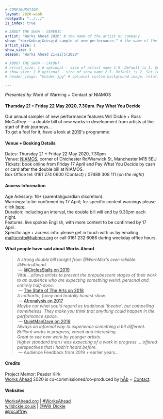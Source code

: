 ```yaml
---
# CONFIGURATION
layout: 2020-woah
rootpath: "../../"
is_index: true

# ABOUT THE SHOW - GENERIC
artist: "Works Ahead 2020" # the name of the artist or company
show: "<br>&nbsp;&nbsp;A sample of new performance." # the name of the show
artist_size: 1 
show_size: 3
season: "Works Ahead 21+22|5|2020"

# ABOUT THE SHOW - LAYOUT
# artist_size: 1 # optional - size of artist name 1-5. Default is 1. Set longer names to lower values
# show_size: 2 # optional - size of show name 2-5. Default is 2. Set longer names to lower values
# header_image: "header.jpg" # optional custom background image, relative to current page

---
```

*Presented by* Word of Warning *+* Contact *at* NIAMOS         
         
#### Thursday 21 + Friday 22 May 2020, 7.30pm. Pay What You Decide        
Our annual sampler of new performance features Will Dickie + Ross McCaffrey — a double bill of new works in development from artists at the start of their journeys…<br>To get a feel for it, have a look at [2019](/archive/2019-worksahead)'s programme.            
          
#### Venue + Booking Details        
Dates: Thursday 21 + Friday 22 May 2020, 7.30pm         
Venue: <a href="http://www.niamos.space" target="_blank">NIAMOS</a>, corner of Chichester Rd/Warwick St, Manchester M15 5EU                 
Tickets: book online from Friday 17 April and Pay What You Decide by cash or card after the double bill at NIAMOS.           
Box Office tel: 0161 274 0600 (Contact) / 07488 308 111 (*on the night*)           
        
#### Access Information        
Age Advisory: 16+ (parental/guardian discretion).<br>Warnings: to be confirmed by 17 April; for specific content warnings please click [here](/warnings).<br>Duration: including an interval, the double bill will end by 9.30pm each night.<br>Features: live spoken English, with more content to be confirmed by 17 April.<br>Specific age + access info: please get in touch with us by emailing <mailto:info@habmcr.org> or call 0161 232 6086 during weekday office hours.                  
          
#### What people have said about Works Ahead        
>*A strong double bill tonight from @WarnMcr's ever-reliable #WorksAhead.*<br>&nbsp;— <a href="http://twitter.com/CirclesStalls/status/1129503777566937088" target="_blank">@CirclesStalls on 2019</a><br>*Vital …allows artists to present the prepubescent stages of their work to an audience who are expecting something weird, personal and entirely half-done.*<br>&nbsp;— <a href="http://www.thestateofthearts.co.uk/features/works-ahead-expect-something-weird-personal-entirely-half-done" target="_blank">The State of The Arts on 2018</a><br>*A cathartic, funny and brutally honest show.*<br>&nbsp;— <a href="http://afronalysis.com/2017/05/14/review-superposition-stun" target="_blank">Afronalysis on 2017</a><br>*Maybe not what you'd regard as traditional 'theatre', but compelling nonetheless. They make you think that anything could happen in the performance space.*<br>&nbsp;— <a href="http://quietmandave.co.uk/2016/06/works-ahead" target="_blank">QuietManDave on 2016</a><br>*Always an informal way to experience something a bit different.*<br>*Brilliant works in progress, varied and interesting.*<br>*Great to see new work by younger artists.*<br>*Higher standard than I was expecting of a work in progress … offered perspectives that I hadn't heard before.*<br>&nbsp;— Audience Feedback from 2019 + earlier years…          
          
#### Credits         
Project Mentor: Peader Kirk<br>[Works Ahead](/hab/worksahead) 2020 is co-commissioned/co-produced by [hÅb](/hab) + <a href="http://contactmcr.com" target="_blank">Contact</a>.        
        
#### Websites         
<a href="http://worksahead.org" target="_blank">WorksAhead.org</a> | <a href="http://twitter.com/hashtag/WorksAhead" target="_blank">#WorksAhead</a><br><a href="http://willdickie.co.uk" target="_blank">willdickie.co.uk</a> | <a href="http://twitter.com/Will_Dickie" target="_blank">@Will_Dickie</a><br><a href="http://twitter.com/rocaffrey" target="_blank">@rocaffrey</a>
